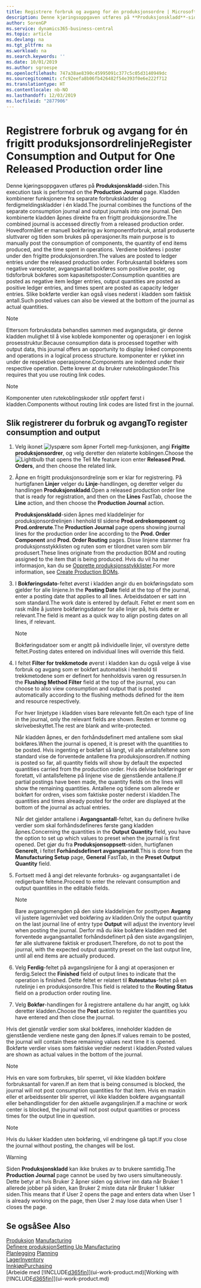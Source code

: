 ```yaml
---
title: Registrere forbruk og avgang for én produksjonsordre | Microsoft-dokumentasjon
description: Denne kjøringsoppgaven utføres på **Produksjonskladd**-siden. Kladden kombinerer funksjonene fra separate forbrukskladder og ferdigmeldingskladder i én kladd. Den kombinerte kladden åpnes direkte fra en frigitt produksjonsordre. Hovedformålet er manuell bokføring av komponentforbruk, antall produserte sluttvarer og tiden som brukes på operasjoner.
author: SorenGP
ms.service: dynamics365-business-central
ms.topic: article
ms.devlang: na
ms.tgt_pltfrm: na
ms.workload: na
ms.search.keywords: ''
ms.date: 10/01/2019
ms.author: sgroespe
ms.openlocfilehash: 747a38ae8390c45995091c377c5c05d3140949dc
ms.sourcegitcommit: cfc92eefa8b06fb426482f54e393f0e6e222f712
ms.translationtype: HT
ms.contentlocale: nb-NO
ms.lasthandoff: 12/03/2019
ms.locfileid: "2877906"
---
```

# <a name="register-consumption-and-output-for-one-released-production-order-line"></a><span data-ttu-id="b3e4a-106">Registrere forbruk og avgang for én frigitt produksjonsordrelinje</span><span class="sxs-lookup"><span data-stu-id="b3e4a-106">Register Consumption and Output for One Released Production order line</span></span>
<span data-ttu-id="b3e4a-107">Denne kjøringsoppgaven utføres på **Produksjonskladd**-siden.</span><span class="sxs-lookup"><span data-stu-id="b3e4a-107">This execution task is performed on the **Production Journal** page.</span></span> <span data-ttu-id="b3e4a-108">Kladden kombinerer funksjonene fra separate forbrukskladder og ferdigmeldingskladder i én kladd.</span><span class="sxs-lookup"><span data-stu-id="b3e4a-108">The journal combines the functions of the separate consumption journal and output journals into one journal.</span></span> <span data-ttu-id="b3e4a-109">Den kombinerte kladden åpnes direkte fra en frigitt produksjonsordre.</span><span class="sxs-lookup"><span data-stu-id="b3e4a-109">The combined journal is accessed directly from a released production order.</span></span> <span data-ttu-id="b3e4a-110">Hovedformålet er manuell bokføring av komponentforbruk, antall produserte sluttvarer og tiden som brukes på operasjoner.</span><span class="sxs-lookup"><span data-stu-id="b3e4a-110">Its main purpose is to manually post the consumption of components, the quantity of end items produced, and the time spent in operations.</span></span> <span data-ttu-id="b3e4a-111">Verdiene bokføres i poster under den frigitte produksjonsordren.</span><span class="sxs-lookup"><span data-stu-id="b3e4a-111">The values are posted to ledger entries under the released production order.</span></span> <span data-ttu-id="b3e4a-112">Forbruksantall bokføres som negative vareposter, avgangsantall bokføres som positive poster, og tidsforbruk bokføres som kapasitetsposter.</span><span class="sxs-lookup"><span data-stu-id="b3e4a-112">Consumption quantities are posted as negative item ledger entries, output quantities are posted as positive ledger entries, and times spent are posted as capacity ledger entries.</span></span> <span data-ttu-id="b3e4a-113">Slike bokførte verdier kan også vises nederst i kladden som faktisk antall.</span><span class="sxs-lookup"><span data-stu-id="b3e4a-113">Such posted values can also be viewed at the bottom of the journal as actual quantities.</span></span>  

> [!NOTE]  
>  <span data-ttu-id="b3e4a-114">Ettersom forbruksdata behandles sammen med avgangsdata, gir denne kladden mulighet til å vise koblede komponenter og operasjoner i en logisk prosesstruktur.</span><span class="sxs-lookup"><span data-stu-id="b3e4a-114">Because consumption data is processed together with output data, this journal offers an opportunity to display linked components and operations in a logical process structure.</span></span> <span data-ttu-id="b3e4a-115">komponenter er rykket inn under de respektive operasjonene.</span><span class="sxs-lookup"><span data-stu-id="b3e4a-115">Components are indented under their respective operation.</span></span> <span data-ttu-id="b3e4a-116">Dette krever at du bruker rutekoblingskoder.</span><span class="sxs-lookup"><span data-stu-id="b3e4a-116">This requires that you use routing link codes.</span></span>  

> [!NOTE]  
>  <span data-ttu-id="b3e4a-117">Komponenter uten rutekoblingskoder står oppført først i kladden.</span><span class="sxs-lookup"><span data-stu-id="b3e4a-117">Components without routing link codes are listed first in the journal.</span></span>  

## <a name="to-register-consumption-and-output"></a><span data-ttu-id="b3e4a-118">Slik registrerer du forbruk og avgang</span><span class="sxs-lookup"><span data-stu-id="b3e4a-118">To register consumption and output</span></span>  
1.  <span data-ttu-id="b3e4a-119">Velg ikonet ![lyspære som åpner Fortell meg-funksjonen](media/ui-search/search_small.png "Fortell hva du vil gjøre"), angi **Frigitte produksjonsordrer**, og velg deretter den relaterte koblingen.</span><span class="sxs-lookup"><span data-stu-id="b3e4a-119">Choose the ![Lightbulb that opens the Tell Me feature](media/ui-search/search_small.png "Tell me what you want to do") icon enter **Released Prod. Orders**, and then choose the related link.</span></span>  
2.  <span data-ttu-id="b3e4a-120">Åpne en frigitt produksjonsordrelinje som er klar for registrering. På hurtigfanen **Linjer** velger du **Linje**-handlingen, og deretter velger du handlingen **Produksjonskladd**.</span><span class="sxs-lookup"><span data-stu-id="b3e4a-120">Open a released production order line that is ready for registration, and then on the **Lines** FastTab, choose the **Line** action, and then choose the **Production Journal** action.</span></span>  

    <span data-ttu-id="b3e4a-121">**Produksjonskladd**-siden åpnes med kladdelinjer for produksjonsordrelinjen i henhold til sidene **Prod.ordrekomponent** og **Prod.ordrerute**.</span><span class="sxs-lookup"><span data-stu-id="b3e4a-121">The **Production Journal** page opens showing journal lines for the production order line according to the **Prod. Order Component** and **Prod. Order Routing** pages.</span></span> <span data-ttu-id="b3e4a-122">Disse linjene stammer fra produksjonsstykklisten og ruten som er tilordnet varen som blir produsert.</span><span class="sxs-lookup"><span data-stu-id="b3e4a-122">These lines originate from the production BOM and routing assigned to the item that is being produced.</span></span> <span data-ttu-id="b3e4a-123">Hvis du vil ha mer informasjon, kan du se [Opprette produksjonsstykklister](production-how-to-create-routings.md).</span><span class="sxs-lookup"><span data-stu-id="b3e4a-123">For more information, see [Create Production BOMs](production-how-to-create-routings.md).</span></span>  

3.  <span data-ttu-id="b3e4a-124">I **Bokføringsdato**-feltet øverst i kladden angir du en bokføringsdato som gjelder for alle linjene.</span><span class="sxs-lookup"><span data-stu-id="b3e4a-124">In the **Posting Date** field at the top of the journal, enter a posting date that applies to all lines.</span></span> <span data-ttu-id="b3e4a-125">Arbeidsdatoen er satt inn som standard.</span><span class="sxs-lookup"><span data-stu-id="b3e4a-125">The work date is entered by default.</span></span> <span data-ttu-id="b3e4a-126">Feltet er ment som en rask måte å justere bokføringsdatoer for alle linjer på, hvis dette er relevant.</span><span class="sxs-lookup"><span data-stu-id="b3e4a-126">The field is meant as a quick way to align posting dates on all lines, if relevant.</span></span>  

    > [!NOTE]  
    >  <span data-ttu-id="b3e4a-127">Bokføringsdatoer som er angitt på individuelle linjer, vil overstyre dette feltet.</span><span class="sxs-lookup"><span data-stu-id="b3e4a-127">Posting dates entered on individual lines will override this field.</span></span>  

4.  <span data-ttu-id="b3e4a-128">I feltet **Filter for trekkmetode** øverst i kladden kan du også velge å vise forbruk og avgang som er bokført automatisk i henhold til trekkmetodene som er definert for henholdsvis varen og ressursen.</span><span class="sxs-lookup"><span data-stu-id="b3e4a-128">In the **Flushing Method Filter** field at the top of the journal, you can choose to also view consumption and output that is posted automatically according to the flushing methods defined for the item and resource respectively.</span></span>  

    <span data-ttu-id="b3e4a-129">For hver linjetype i kladden vises bare relevante felt.</span><span class="sxs-lookup"><span data-stu-id="b3e4a-129">On each type of line in the journal, only the relevant fields are shown.</span></span> <span data-ttu-id="b3e4a-130">Resten er tomme og skrivebeskyttet.</span><span class="sxs-lookup"><span data-stu-id="b3e4a-130">The rest are blank and write-protected.</span></span>  

    <span data-ttu-id="b3e4a-131">Når kladden åpnes, er den forhåndsdefinert med antallene som skal bokføres.</span><span class="sxs-lookup"><span data-stu-id="b3e4a-131">When the journal is opened, it is preset with the quantities to be posted.</span></span> <span data-ttu-id="b3e4a-132">Hvis ingenting er bokført så langt, vil alle antallsfeltene som standard vise de forventede antallene fra produksjonsordren.</span><span class="sxs-lookup"><span data-stu-id="b3e4a-132">If nothing is posted so far, all quantity fields will show by default the expected quantities carried from the production order.</span></span> <span data-ttu-id="b3e4a-133">Hvis delvise bokføringer er foretatt, vil antallsfeltene på linjene vise de gjenstående antallene.</span><span class="sxs-lookup"><span data-stu-id="b3e4a-133">If partial postings have been made, the quantity fields on the lines will show the remaining quantities.</span></span> <span data-ttu-id="b3e4a-134">Antallene og tidene som allerede er bokført for ordren, vises som faktiske poster nederst i kladden.</span><span class="sxs-lookup"><span data-stu-id="b3e4a-134">The quantities and times already posted for the order are displayed at the bottom of the journal as actual entries.</span></span>  

    <span data-ttu-id="b3e4a-135">Når det gjelder antallene i **Avgangsantall**-feltet, kan du definere hvilke verdier som skal forhåndsdefineres første gang kladden åpnes.</span><span class="sxs-lookup"><span data-stu-id="b3e4a-135">Concerning the quantities in the **Output Quantity** field, you have the option to set up which values to preset when the journal is first opened.</span></span> <span data-ttu-id="b3e4a-136">Det gjør du fra **Produksjonsoppsett**-siden, hurtigfanen **Generelt**, i feltet **Forhåndsdefinert avgangsantall**.</span><span class="sxs-lookup"><span data-stu-id="b3e4a-136">This is done from the **Manufacturing Setup** page, **General** FastTab, in the **Preset Output Quantity** field.</span></span>

5.  <span data-ttu-id="b3e4a-137">Fortsett med å angi det relevante forbruks- og avgangsantallet i de redigerbare feltene.</span><span class="sxs-lookup"><span data-stu-id="b3e4a-137">Proceed to enter the relevant consumption and output quantities in the editable fields.</span></span>  

    > [!NOTE]  
    >  <span data-ttu-id="b3e4a-138">Bare avgangsmengden på den siste kladdelinjen for posttypen **Avgang** vil justere lagernivået ved bokføring av kladden.</span><span class="sxs-lookup"><span data-stu-id="b3e4a-138">Only the output quantity on the last journal line of entry type **Output** will adjust the inventory level when posting the journal.</span></span> <span data-ttu-id="b3e4a-139">Derfor må du ikke bokføre kladden med det forventede avgangsantallet forhåndsdefinert på den siste avgangslinjen, før alle sluttvarene faktisk er produsert.</span><span class="sxs-lookup"><span data-stu-id="b3e4a-139">Therefore, do not to post the journal, with the expected output quantity preset on the last output line, until all end items are actually produced.</span></span>  

6.  <span data-ttu-id="b3e4a-140">Velg **Ferdig**-feltet på avgangslinjene for å angi at operasjonen er ferdig.</span><span class="sxs-lookup"><span data-stu-id="b3e4a-140">Select the **Finished** field of output lines to indicate that the operation is finished.</span></span> <span data-ttu-id="b3e4a-141">Dette feltet er relatert til **Rutestatus**-feltet på en rutelinje i en produksjonsordre.</span><span class="sxs-lookup"><span data-stu-id="b3e4a-141">This field is related to the **Routing Status** field on a production order routing line.</span></span>  
7.  <span data-ttu-id="b3e4a-142">Velg **Bokfør**-handlingen for å registrere antallene du har angitt, og lukk deretter kladden.</span><span class="sxs-lookup"><span data-stu-id="b3e4a-142">Choose the **Post** action to register the quantities you have entered and then close the journal.</span></span>  

<span data-ttu-id="b3e4a-143">Hvis det gjenstår verdier som skal bokføres, inneholder kladden de gjenstående verdiene neste gang den åpnes.</span><span class="sxs-lookup"><span data-stu-id="b3e4a-143">If values remain to be posted, the journal will contain these remaining values next time it is opened.</span></span> <span data-ttu-id="b3e4a-144">Bokførte verdier vises som faktiske verdier nederst i kladden.</span><span class="sxs-lookup"><span data-stu-id="b3e4a-144">Posted values are shown as actual values in the bottom of the journal.</span></span>  

> [!NOTE]  
>  <span data-ttu-id="b3e4a-145">Hvis en vare som forbrukes, blir sperret, vil ikke kladden bokføre forbruksantall for varen.</span><span class="sxs-lookup"><span data-stu-id="b3e4a-145">If an item that is being consumed is blocked, the journal will not post consumption quantities for that item.</span></span> <span data-ttu-id="b3e4a-146">Hvis en maskin eller et arbeidssenter blir sperret, vil ikke kladden bokføre avgangsantall eller behandlingstider for den aktuelle avgangslinjen.</span><span class="sxs-lookup"><span data-stu-id="b3e4a-146">If a machine or work center is blocked, the journal will not post output quantities or process times for the output line in question.</span></span>  

> [!NOTE]  
>  <span data-ttu-id="b3e4a-147">Hvis du lukker kladden uten bokføring, vil endringene gå tapt.</span><span class="sxs-lookup"><span data-stu-id="b3e4a-147">If you close the journal without posting, the changes will be lost.</span></span>  

> [!WARNING]  
>  <span data-ttu-id="b3e4a-148">Siden **Produksjonskladd** kan ikke brukes av to brukere samtidig.</span><span class="sxs-lookup"><span data-stu-id="b3e4a-148">The **Production Journal** page cannot be used by two users simultaneously.</span></span> <span data-ttu-id="b3e4a-149">Dette betyr at hvis Bruker 2 åpner siden og skriver inn data når Bruker 1 allerede jobber på siden, kan Bruker 2 miste data når Bruker 1 lukker siden.</span><span class="sxs-lookup"><span data-stu-id="b3e4a-149">This means that if User 2 opens the page and enters data when User 1 is already working on the page, then User 2 may lose data when User 1 closes the page.</span></span>  

## <a name="see-also"></a><span data-ttu-id="b3e4a-150">Se også</span><span class="sxs-lookup"><span data-stu-id="b3e4a-150">See Also</span></span>  
<span data-ttu-id="b3e4a-151">[Produksjon](production-manage-manufacturing.md)  </span><span class="sxs-lookup"><span data-stu-id="b3e4a-151">[Manufacturing](production-manage-manufacturing.md)  </span></span>  
[<span data-ttu-id="b3e4a-152">Definere produksjon</span><span class="sxs-lookup"><span data-stu-id="b3e4a-152">Setting Up Manufacturing</span></span>](production-configure-production-processes.md)  
<span data-ttu-id="b3e4a-153">[Planlegging](production-planning.md)    </span><span class="sxs-lookup"><span data-stu-id="b3e4a-153">[Planning](production-planning.md)    </span></span>  
[<span data-ttu-id="b3e4a-154">Lager</span><span class="sxs-lookup"><span data-stu-id="b3e4a-154">Inventory</span></span>](inventory-manage-inventory.md)  
[<span data-ttu-id="b3e4a-155">Innkjøp</span><span class="sxs-lookup"><span data-stu-id="b3e4a-155">Purchasing</span></span>](purchasing-manage-purchasing.md)  
<span data-ttu-id="b3e4a-156">[Arbeide med [!INCLUDE[d365fin](includes/d365fin_md.md)]](ui-work-product.md)</span><span class="sxs-lookup"><span data-stu-id="b3e4a-156">[Working with [!INCLUDE[d365fin](includes/d365fin_md.md)]](ui-work-product.md)</span></span>
